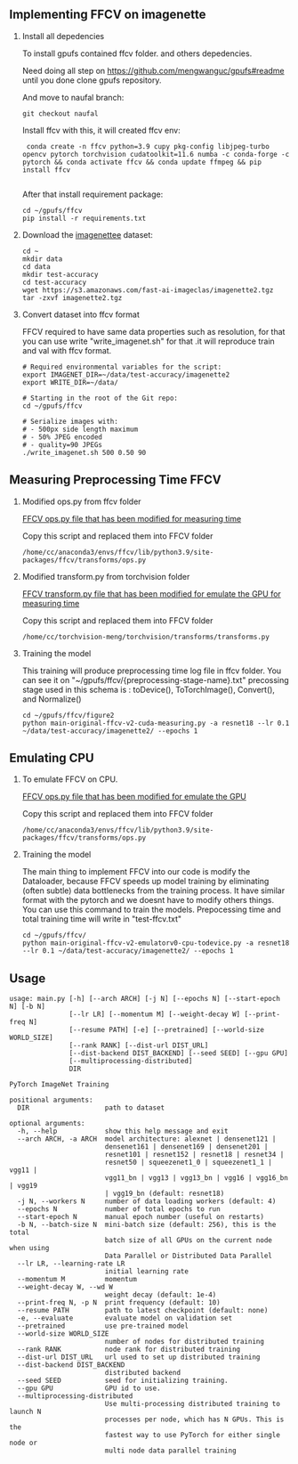 ## Implementing FFCV on imagenette

1. Install all depedencies

   To install gpufs contained ffcv folder. and others depedencies.
    
   Need doing all step on https://github.com/mengwanguc/gpufs#readme until you done clone gpufs repository.

   And move to naufal branch:
   ```
   git checkout naufal
   ```

   Install ffcv with this, it will created ffcv env:
   ```
    conda create -n ffcv python=3.9 cupy pkg-config libjpeg-turbo opencv pytorch torchvision cudatoolkit=11.6 numba -c conda-forge -c pytorch && conda activate ffcv && conda update ffmpeg && pip install ffcv
                    
   ```

   After that install requirement package:
   ```
   cd ~/gpufs/ffcv
   pip install -r requirements.txt
   ```

2. Download the [imagenettee](https://github.com/fastai/imagenette) dataset:

   ```
   cd ~
   mkdir data
   cd data
   mkdir test-accuracy
   cd test-accuracy
   wget https://s3.amazonaws.com/fast-ai-imageclas/imagenette2.tgz
   tar -zxvf imagenette2.tgz
   ```
   
3. Convert dataset into ffcv format

   FFCV required to have same data properties such as resolution, for that you can use write "write_imagenet.sh" for that .it will reproduce train and val with ffcv format.

   ```
   # Required environmental variables for the script:
   export IMAGENET_DIR=~/data/test-accuracy/imagenette2
   export WRITE_DIR=~/data/

   # Starting in the root of the Git repo:
   cd ~/gpufs/ffcv

   # Serialize images with:
   # - 500px side length maximum
   # - 50% JPEG encoded
   # - quality=90 JPEGs
   ./write_imagenet.sh 500 0.50 90
   ```
## Measuring Preprocessing Time FFCV
1. Modified ops.py from ffcv folder
   
   [FFCV ops.py file that has been modified for measuring time](https://github.com/NaufalRezkyA/ffcv-emulator/blob/original-measuring-time/ffcv/transforms/ops.py)
   
   Copy this script and replaced them into FFCV folder
   ```
   /home/cc/anaconda3/envs/ffcv/lib/python3.9/site-packages/ffcv/transforms/ops.py
   ```
2. Modified transform.py from torchvision folder
   
   [FFCV transform.py file that has been modified for emulate the GPU for measuring time](https://github.com/mengwanguc/gpufs/blob/naufal/custom-file/transform(shape-time).py)
   
   Copy this script and replaced them into FFCV folder
   ```
   /home/cc/torchvision-meng/torchvision/transforms/transforms.py
   ```

3. Training the model

   This training will produce preprocessing time log file in ffcv folder. You can see it on "~/gpufs/ffcv/{preprocessing-stage-name}.txt" precossing stage used in this schema is : toDevice(), ToTorchImage(), Convert(), and Normalize()

   ```
   cd ~/gpufs/ffcv/figure2
   python main-original-ffcv-v2-cuda-measuring.py -a resnet18 --lr 0.1 ~/data/test-accuracy/imagenette2/ --epochs 1
   ```

## Emulating CPU
1. To emulate FFCV on CPU.
   
   [FFCV ops.py file that has been modified for emulate the GPU](https://github.com/NaufalRezkyA/ffcv-emulator/blob/main/ffcv/transforms/ops.py)
   
   Copy this script and replaced them into FFCV folder
   ```
   /home/cc/anaconda3/envs/ffcv/lib/python3.9/site-packages/ffcv/transforms/ops.py
   ```
2. Training the model

   The main thing to implement FFCV into our code is modify the Dataloader, because FFCV speeds up model training by eliminating (often subtle) data bottlenecks from the training process. It have similar format with the pytorch and we doesnt have to modify others things. You can use this command to train the models. Prepocessing time and total training time will write in "test-ffcv.txt"

   ```
   cd ~/gpufs/ffcv/
   python main-original-ffcv-v2-emulatorv0-cpu-todevice.py -a resnet18 --lr 0.1 ~/data/test-accuracy/imagenette2/ --epochs 1
   ```

   
## Usage

```
usage: main.py [-h] [--arch ARCH] [-j N] [--epochs N] [--start-epoch N] [-b N]
               [--lr LR] [--momentum M] [--weight-decay W] [--print-freq N]
               [--resume PATH] [-e] [--pretrained] [--world-size WORLD_SIZE]
               [--rank RANK] [--dist-url DIST_URL]
               [--dist-backend DIST_BACKEND] [--seed SEED] [--gpu GPU]
               [--multiprocessing-distributed]
               DIR

PyTorch ImageNet Training

positional arguments:
  DIR                   path to dataset

optional arguments:
  -h, --help            show this help message and exit
  --arch ARCH, -a ARCH  model architecture: alexnet | densenet121 |
                        densenet161 | densenet169 | densenet201 |
                        resnet101 | resnet152 | resnet18 | resnet34 |
                        resnet50 | squeezenet1_0 | squeezenet1_1 | vgg11 |
                        vgg11_bn | vgg13 | vgg13_bn | vgg16 | vgg16_bn | vgg19
                        | vgg19_bn (default: resnet18)
  -j N, --workers N     number of data loading workers (default: 4)
  --epochs N            number of total epochs to run
  --start-epoch N       manual epoch number (useful on restarts)
  -b N, --batch-size N  mini-batch size (default: 256), this is the total
                        batch size of all GPUs on the current node when using
                        Data Parallel or Distributed Data Parallel
  --lr LR, --learning-rate LR
                        initial learning rate
  --momentum M          momentum
  --weight-decay W, --wd W
                        weight decay (default: 1e-4)
  --print-freq N, -p N  print frequency (default: 10)
  --resume PATH         path to latest checkpoint (default: none)
  -e, --evaluate        evaluate model on validation set
  --pretrained          use pre-trained model
  --world-size WORLD_SIZE
                        number of nodes for distributed training
  --rank RANK           node rank for distributed training
  --dist-url DIST_URL   url used to set up distributed training
  --dist-backend DIST_BACKEND
                        distributed backend
  --seed SEED           seed for initializing training.
  --gpu GPU             GPU id to use.
  --multiprocessing-distributed
                        Use multi-processing distributed training to launch N
                        processes per node, which has N GPUs. This is the
                        fastest way to use PyTorch for either single node or
                        multi node data parallel training
```
